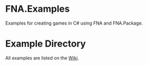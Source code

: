 # FNA.Examples
Examples for creating games in C# using FNA and FNA.Package.

Example Directory
=================

All examples are listed on the [Wiki](https://github.com/danielcrenna/FNA.Examples/wiki).
